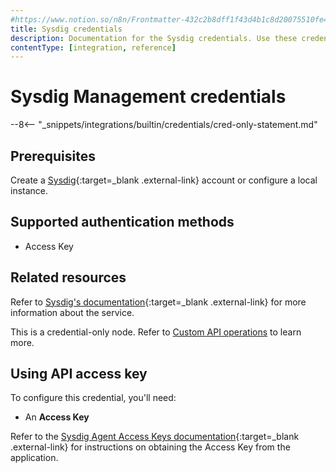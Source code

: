 ```yaml
---
#https://www.notion.so/n8n/Frontmatter-432c2b8dff1f43d4b1c8d20075510fe4
title: Sysdig credentials
description: Documentation for the Sysdig credentials. Use these credentials to authenticate Sysdig in n8n, a workflow automation platform.
contentType: [integration, reference]
---
```


# Sysdig Management credentials

--8<-- "_snippets/integrations/builtin/credentials/cred-only-statement.md"

## Prerequisites

Create a [Sysdig](https://sysdig.com){:target=_blank .external-link} account or configure a local instance.

## Supported authentication methods

- Access Key

## Related resources

Refer to [Sysdig's documentation](https://docs.sysdig.com/en/docs/developer-tools/sysdig-api/){:target=_blank .external-link} for more information about the service.

This is a credential-only node. Refer to [Custom API operations](/integrations/custom-operations.md) to learn more.

## Using API access key

To configure this credential, you'll need:

- An **Access Key**

Refer to the [Sysdig Agent Access Keys documentation](https://docs.sysdig.com/en/docs/administration/agent_access_key/){:target=_blank .external-link} for instructions on obtaining the Access Key from the application.

